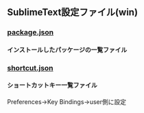 ## SublimeText設定ファイル(win)

### [package.json](https://github.com/kefrontend/SublimeText/blob/master/package.json)
#### インストールしたパッケージの一覧ファイル

### [shortcut.json](https://github.com/kefrontend/SublimeText/blob/master/shortcut.json)
#### ショートカットキー一覧ファイル
Preferences->Key Bindings->user側に設定